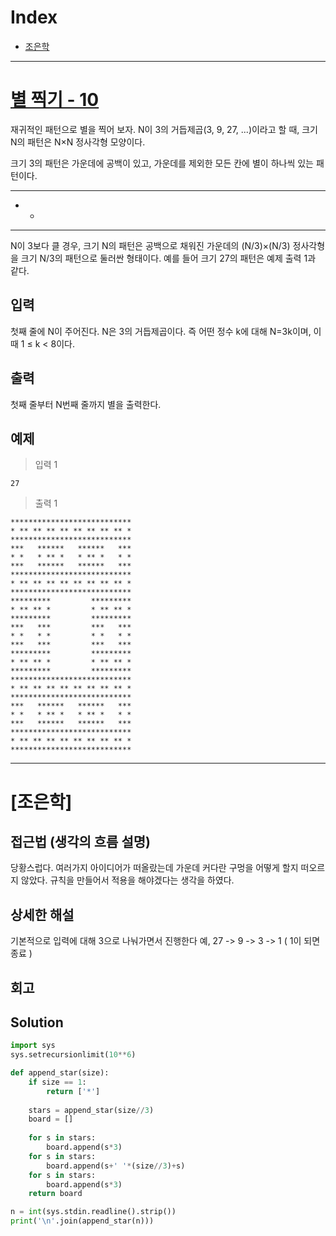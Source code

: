 # Index

+ [조은학](#조은학)

---

# [별 찍기 - 10](https://www.acmicpc.net/problem/2447)

재귀적인 패턴으로 별을 찍어 보자. N이 3의 거듭제곱(3, 9, 27, ...)이라고 할 때, 크기 N의 패턴은 N×N 정사각형 모양이다.

크기 3의 패턴은 가운데에 공백이 있고, 가운데를 제외한 모든 칸에 별이 하나씩 있는 패턴이다.

***
* *
***

N이 3보다 클 경우, 크기 N의 패턴은 공백으로 채워진 가운데의 (N/3)×(N/3) 정사각형을 크기 N/3의 패턴으로 둘러싼 형태이다. 예를 들어 크기 27의 패턴은 예제 출력 1과 같다.

## 입력

첫째 줄에 N이 주어진다. N은 3의 거듭제곱이다. 즉 어떤 정수 k에 대해 N=3k이며, 이때 1 ≤ k < 8이다.

## 출력

첫째 줄부터 N번째 줄까지 별을 출력한다.

## 예제

> 입력 1

```
27
```

> 출력 1

```
***************************
* ** ** ** ** ** ** ** ** *
***************************
***   ******   ******   ***
* *   * ** *   * ** *   * *
***   ******   ******   ***
***************************
* ** ** ** ** ** ** ** ** *
***************************
*********         *********
* ** ** *         * ** ** *
*********         *********
***   ***         ***   ***
* *   * *         * *   * *
***   ***         ***   ***
*********         *********
* ** ** *         * ** ** *
*********         *********
***************************
* ** ** ** ** ** ** ** ** *
***************************
***   ******   ******   ***
* *   * ** *   * ** *   * *
***   ******   ******   ***
***************************
* ** ** ** ** ** ** ** ** *
***************************
```

---

# [조은학]

## 접근법 (생각의 흐름 설명)

<!--문제를 풀며 생각의 흐름을 글로 작성-->
당황스럽다.
여러가지 아이디어가 떠올랐는데 가운데 커다란 구멍을 어떻게 할지 떠오르지 않았다.
규칙을 만들어서 적용을 해야겠다는 생각을 하였다. 

## 상세한 해설

<!--기술 면접을 면접관 앞에서 한다는 생각으로 설명-->
<!--시복도, 알고리즘 선택 이유 등-->
기본적으로 입력에 대해 3으로 나눠가면서 진행한다
예, 27 -> 9 -> 3 -> 1 ( 1이 되면 종료 )

## 회고

<!--이런 유형은 이렇게 접근하면 좋겠다 (이유와 함께)-->


## Solution

<!--전체 코드 첨부-->
```python
import sys
sys.setrecursionlimit(10**6)

def append_star(size):
    if size == 1:
        return ['*']
    
    stars = append_star(size//3) 
    board = []
   
    for s in stars:
        board.append(s*3)
    for s in stars:
        board.append(s+' '*(size//3)+s)
    for s in stars:
        board.append(s*3)
    return board

n = int(sys.stdin.readline().strip())
print('\n'.join(append_star(n)))
```
